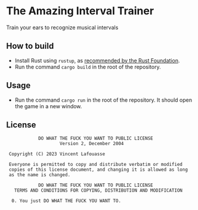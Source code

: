 # The Amazing Interval Trainer

Train your ears to recognize musical intervals

## How to build

- Install Rust using `rustup`, as [recommended by the Rust Foundation](https://www.rust-lang.org/tools/install).
- Run the command `cargo build` in the root of the repository.

## Usage

- Run the command `cargo run` in the root of the repository. It should open the game in a new window.

## License 
```
            DO WHAT THE FUCK YOU WANT TO PUBLIC LICENSE
                    Version 2, December 2004

 Copyright (C) 2023 Vincent Lafouasse

 Everyone is permitted to copy and distribute verbatim or modified
 copies of this license document, and changing it is allowed as long
 as the name is changed.

            DO WHAT THE FUCK YOU WANT TO PUBLIC LICENSE
   TERMS AND CONDITIONS FOR COPYING, DISTRIBUTION AND MODIFICATION

  0. You just DO WHAT THE FUCK YOU WANT TO.
```
